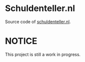 # Schuldenteller.nl
Source code of [schuldenteller.nl](https://schuldenteller.nl).

# NOTICE
This project is still a work in progress.